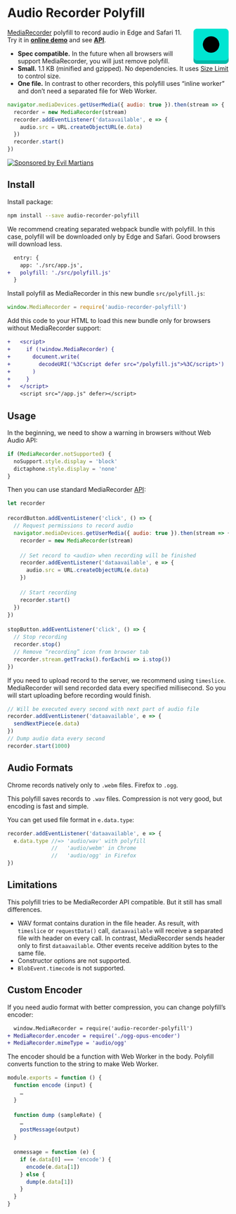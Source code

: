 # Audio Recorder Polyfill

<img align="right" width="80" height="80"
     src="./logo.svg"
     title="Audio Recorder Polyfill Logo">

[MediaRecorder] polyfill to record audio in Edge and Safari 11.
Try it in **[online demo]** and see **[API]**.

* **Spec compatible.** In the future when all browsers will support
  MediaRecorder, you will just remove polyfill.
* **Small.** 1.1 KB (minified and gzipped). No dependencies.
  It uses [Size Limit] to control size.
* **One file.** In contrast to other recorders, this polyfill uses
  “inline worker” and don’t need a separated file for Web Worker.

```js
navigator.mediaDevices.getUserMedia({ audio: true }).then(stream => {
  recorder = new MediaRecorder(stream)
  recorder.addEventListener('dataavailable', e => {
    audio.src = URL.createObjectURL(e.data)
  })
  recorder.start()
})
```

[MediaRecorder]: https://developers.google.com/web/updates/2016/01/mediarecorder
[online demo]:   https://ai.github.io/audio-recorder-polyfill/
[Size Limit]:    https://github.com/ai/size-limit
[API]:           https://ai.github.io/audio-recorder-polyfill/api/MediaRecorder.html

<a href="https://evilmartians.com/?utm_source=audio-recorder-polyfill">
  <img src="https://evilmartians.com/badges/sponsored-by-evil-martians.svg"
       alt="Sponsored by Evil Martians" width="236" height="54">
</a>

## Install

Install package:

```sh
npm install --save audio-recorder-polyfill
```

We recommend creating separated webpack bundle with polyfill. In this case,
polyfill will be downloaded only by Edge and Safari. Good browsers will
download less.

```diff
  entry: {
    app: './src/app.js',
+   polyfill: './src/polyfill.js'
  }
```

Install polyfill as MediaRecorder in this new bundle `src/polyfill.js`:

```js
window.MediaRecorder = require('audio-recorder-polyfill')
```

Add this code to your HTML to load this new bundle only for browsers
without MediaRecorder support:

```diff
+   <script>
+     if (!window.MediaRecorder) {
+       document.write(
+         decodeURI('%3Cscript defer src="/polyfill.js">%3C/script>')
+       )
+     }
+   </script>
    <script src="/app.js" defer></script>
```

## Usage

In the beginning, we need to show a warning in browsers without Web Audio API:

```js
if (MediaRecorder.notSupported) {
  noSupport.style.display = 'block'
  dictaphone.style.display = 'none'
}
```

Then you can use standard MediaRecorder [API]:

```js
let recorder

recordButton.addEventListener('click', () => {
  // Request permissions to record audio
  navigator.mediaDevices.getUserMedia({ audio: true }).then(stream => {
    recorder = new MediaRecorder(stream)

    // Set record to <audio> when recording will be finished
    recorder.addEventListener('dataavailable', e => {
      audio.src = URL.createObjectURL(e.data)
    })

    // Start recording
    recorder.start()
  })
})

stopButton.addEventListener('click', () => {
  // Stop recording
  recorder.stop()
  // Remove “recording” icon from browser tab
  recorder.stream.getTracks().forEach(i => i.stop())
})
```

If you need to upload record to the server, we recommend using `timeslice`.
MediaRecorder will send recorded data every specified millisecond.
So you will start uploading before recording would finish.

```js
// Will be executed every second with next part of audio file
recorder.addEventListener('dataavailable', e => {
  sendNextPiece(e.data)
})
// Dump audio data every second
recorder.start(1000)
```

[API]: https://developer.mozilla.org/en-US/docs/Web/API/MediaStream_Recording_API/Using_the_MediaStream_Recording_API

## Audio Formats

Chrome records natively only to `.webm` files. Firefox to `.ogg`.

This polyfill saves records to `.wav` files. Compression
is not very good, but encoding is fast and simple.

You can get used file format in `e.data.type`:

```js
recorder.addEventListener('dataavailable', e => {
  e.data.type //=> 'audio/wav' with polyfill
              //   'audio/webm' in Chrome
              //   'audio/ogg' in Firefox
})
```

## Limitations

This polyfill tries to be MediaRecorder API compatible.
But it still has small differences.

* WAV format contains duration in the file header. As result, with `timeslice`
  or `requestData()` call, `dataavailable` will receive a separated file
  with header on every call. In contrast, MediaRecorder sends header only
  to first `dataavailable`. Other events receive addition bytes
  to the same file.
* Constructor options are not supported.
* `BlobEvent.timecode` is not supported.

## Custom Encoder

If you need audio format with better compression,
you can change polyfill’s encoder:

```diff
  window.MediaRecorder = require('audio-recorder-polyfill')
+ MediaRecorder.encoder = require('./ogg-opus-encoder')
+ MediaRecorder.mimeType = 'audio/ogg'
```

The encoder should be a function with Web Worker in the body.
Polyfill converts function to the string to make Web Worker.

```js
module.exports = function () {
  function encode (input) {
    …
  }

  function dump (sampleRate) {
    …
    postMessage(output)
  }

  onmessage = function (e) {
    if (e.data[0] === 'encode') {
      encode(e.data[1])
    } else {
      dump(e.data[1])
    }
  }
}
```
